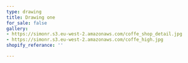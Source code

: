 ```yaml
---
type: drawing
title: Drawing one
for_sale: false
gallery:
- https://simonr.s3.eu-west-2.amazonaws.com/coffe_shop_detail.jpg
- https://simonr.s3.eu-west-2.amazonaws.com/coffe_high.jpg
shopify_referance: ''

---
```

